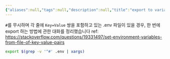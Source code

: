 ```yaml
---
{"aliases":null,"tags":null,"description":null,"title":"export to variables from .env file","created":"2024-11-19T17:42:25","updated":"2024-11-19T17:43:49","dg-publish":true,"permalink":"/docs/export to variables from .env file/","dgPassFrontmatter":true}
---
```


`#`를 무시하며 각 줄에 `Key=Value` 쌍을 포함하고 있는 .env 파일이 있을 경우, 한 번에 export 하는 방법에 관한 대화를 정리했습니다 ref: <https://stackoverflow.com/questions/19331497/set-environment-variables-from-file-of-key-value-pairs>

```sh
export $(grep -v '^#' .env | xargs)
```
